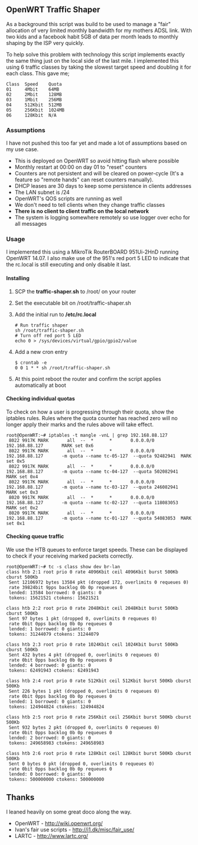 ## OpenWRT Traffic Shaper

As a background this script was build to be used to manage a "fair" allocation of very limited monthly bandwidth for my mothers ADSL link. With two kids and a facebook habit 5GB of data per month leads to monthly shaping by the ISP very quickly.

To help solve this problem with technology this script implements exactly the same thing just on the local side of the last mile. I implemented this using 6 traffic classes by taking the slowest target speed and doubling it for each class. This gave me;

    Class  Speed    Quota
    01     4Mbit    64MB
    02     2Mbit    128MB
    03     1Mbit    256MB
    04     512Kbit  512MB
    05     256Kbit  1024MB
    06     128Kbit  N/A

### Assumptions

I have not pushed this too far yet and made a lot of assumptions based on my use case.

* This is deployed on OpenWRT so avoid hitting flash where possible
* Monthly restart at 00:00 on day 01 to "reset" counters
* Counters are not persistent and will be cleared on power-cycle (It's a feature so "remote hands" can reset counters manually).
* DHCP leases are 30 days to keep some persistence in clients addresses
* The LAN subnet is /24
* OpenWRT's QOS scripts are running as well
* We don't need to tell clients when they change traffic classes
* **There is no client to client traffic on the local network**
* The system is logging somewhere remotely so use logger over echo for all messages

### Usage

I implemented this using a MikroTik RouterBOARD 951Ui-2HnD running OpenWRT 14.07. I also make use of the 951's red port 5 LED to indicate that the rc.local is still executing and only disable it last.

#### Installing

1. SCP the **traffic-shaper.sh** to /root/ on your router
1. Set the executable bit on /root/traffic-shaper.sh
1. Add the initial run to **/etc/rc.local**

    ```
    # Run traffic shaper
    sh /root/traffic-shaper.sh
    # Turn off red port 5 LED
    echo 0 > /sys/devices/virtual/gpio/gpio2/value
    ```

1. Add a new cron entry

    ```
    $ crontab -e
    0 0 1 * * sh /root/traffic-shaper.sh
    ```

1. At this point reboot the router and confirm the script applies automatically at boot

#### Checking individual quotas

To check on how a user is progressing through their quota, show the iptables rules. Rules where the quota counter has reached zero will no longer apply their marks and the rules above will take effect.

    root@OpenWRT:~# iptables -t mangle -vnL | grep 192.168.88.127
     8022 9917K MARK       all  --  *      *       0.0.0.0/0            192.168.88.127       MARK set 0x6
     8022 9917K MARK       all  --  *      *       0.0.0.0/0            192.168.88.127       -m quota --name tc-05-127  --quota 92482941  MARK set 0x5
     8022 9917K MARK       all  --  *      *       0.0.0.0/0            192.168.88.127       -m quota --name tc-04-127  --quota 502082941  MARK set 0x4
     8022 9917K MARK       all  --  *      *       0.0.0.0/0            192.168.88.127       -m quota --name tc-03-127  --quota 246082941  MARK set 0x3
     8020 9917K MARK       all  --  *      *       0.0.0.0/0            192.168.88.127       -m quota --name tc-02-127  --quota 118083053  MARK set 0x2
     8020 9917K MARK       all  --  *      *       0.0.0.0/0            192.168.88.127       -m quota --name tc-01-127  --quota 54083053  MARK set 0x1

#### Checking queue traffic

We use the HTB queues to enforce target speeds. These can be displayed to check if your receiving marked packets correctly.

    root@OpenWRT:~# tc -s class show dev br-lan
    class htb 2:1 root prio 0 rate 4096Kbit ceil 4096Kbit burst 500Kb cburst 500Kb
     Sent 12106972 bytes 13584 pkt (dropped 172, overlimits 0 requeues 0)
     rate 39824bit 9pps backlog 0b 0p requeues 0
     lended: 13584 borrowed: 0 giants: 0
     tokens: 15621521 ctokens: 15621521

    class htb 2:2 root prio 0 rate 2048Kbit ceil 2048Kbit burst 500Kb cburst 500Kb
     Sent 97 bytes 1 pkt (dropped 0, overlimits 0 requeues 0)
     rate 0bit 0pps backlog 0b 0p requeues 0
     lended: 1 borrowed: 0 giants: 0
     tokens: 31244079 ctokens: 31244079

    class htb 2:3 root prio 0 rate 1024Kbit ceil 1024Kbit burst 500Kb cburst 500Kb
     Sent 432 bytes 4 pkt (dropped 0, overlimits 0 requeues 0)
     rate 0bit 0pps backlog 0b 0p requeues 0
     lended: 4 borrowed: 0 giants: 0
     tokens: 62491943 ctokens: 62491943

    class htb 2:4 root prio 0 rate 512Kbit ceil 512Kbit burst 500Kb cburst 500Kb
     Sent 226 bytes 1 pkt (dropped 0, overlimits 0 requeues 0)
     rate 0bit 0pps backlog 0b 0p requeues 0
     lended: 1 borrowed: 0 giants: 0
     tokens: 124944824 ctokens: 124944824

    class htb 2:5 root prio 0 rate 256Kbit ceil 256Kbit burst 500Kb cburst 500Kb
     Sent 932 bytes 2 pkt (dropped 0, overlimits 0 requeues 0)
     rate 0bit 0pps backlog 0b 0p requeues 0
     lended: 2 borrowed: 0 giants: 0
     tokens: 249658983 ctokens: 249658983

    class htb 2:6 root prio 0 rate 128Kbit ceil 128Kbit burst 500Kb cburst 500Kb
     Sent 0 bytes 0 pkt (dropped 0, overlimits 0 requeues 0)
     rate 0bit 0pps backlog 0b 0p requeues 0
     lended: 0 borrowed: 0 giants: 0
     tokens: 500000000 ctokens: 500000000

## Thanks

I leaned heavily on some great doco along the way.

* OpenWRT - http://wiki.openwrt.org/
* Ivan's fair use scripts - http://i1.dk/misc/fair_use/
* LARTC - http://www.lartc.org/
